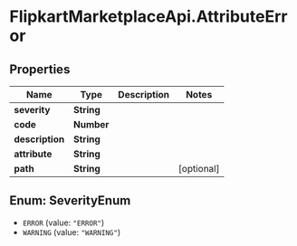 # FlipkartMarketplaceApi.AttributeError

## Properties
Name | Type | Description | Notes
------------ | ------------- | ------------- | -------------
**severity** | **String** |  | 
**code** | **Number** |  | 
**description** | **String** |  | 
**attribute** | **String** |  | 
**path** | **String** |  | [optional] 

<a name="SeverityEnum"></a>
## Enum: SeverityEnum

* `ERROR` (value: `"ERROR"`)
* `WARNING` (value: `"WARNING"`)

